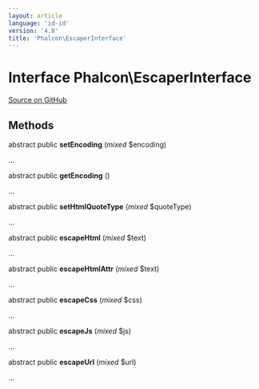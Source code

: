 ```yaml
---
layout: article
language: 'id-id'
version: '4.0'
title: 'Phalcon\EscaperInterface'
---
```


# Interface **Phalcon\EscaperInterface**

<a href="https://github.com/phalcon/cphalcon/tree/v3.4.0/phalcon/escaperinterface.zep" class="btn btn-default btn-sm">Source on GitHub</a>

## Methods

abstract public **setEncoding** (*mixed* $encoding)

...

abstract public **getEncoding** ()

...

abstract public **setHtmlQuoteType** (*mixed* $quoteType)

...

abstract public **escapeHtml** (*mixed* $text)

...

abstract public **escapeHtmlAttr** (*mixed* $text)

...

abstract public **escapeCss** (*mixed* $css)

...

abstract public **escapeJs** (*mixed* $js)

...

abstract public **escapeUrl** (*mixed* $url)

...